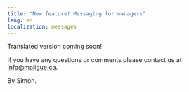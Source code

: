 ```yaml
---
title: "New feature! Messaging for managers"
lang: en
localization: messages
---
```

Translated version coming soon!

If you have any questions or comments please contact us at [info@maligue.ca](mailto:info@maligue.ca).

By Simon.